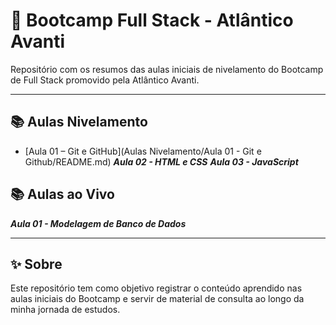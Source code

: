 # 🚀 Bootcamp Full Stack - Atlântico Avanti

Repositório com os resumos das aulas iniciais de nivelamento do Bootcamp de Full Stack promovido pela Atlântico Avanti.

---

## 📚 Aulas Nivelamento

- [Aula 01 – Git e GitHub](Aulas Nivelamento/Aula 01 - Git e Github/README.md)
***Aula 02 - HTML e CSS***
***Aula 03 - JavaScript***

## 📚 Aulas ao Vivo

***Aula 01 - Modelagem de Banco de Dados***

---

## ✨ Sobre

Este repositório tem como objetivo registrar o conteúdo aprendido nas aulas iniciais do Bootcamp e servir de material de consulta ao longo da minha jornada de estudos.